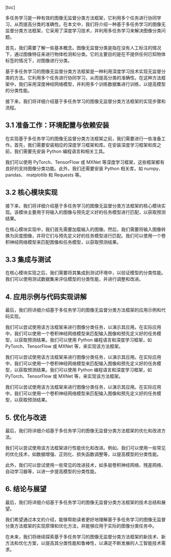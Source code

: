 
[toc]                    
                
                
多任务学习是一种有效的图像无监督分类方法框架，它利用多个任务进行协同学习，从而提高分类的准确性。在本文中，我们将介绍一种基于多任务学习的图像无监督分类方法框架，它采用了深度学习技术，并利用多任务学习来解决图像分类问题。

首先，我们需要了解一些基本概念。图像无监督分类是指在没有人工标注的情况下，通过图像特征来进行物体检测和分类。它的主要目的是在不提供任何已知物体标签的情况下，对图像进行分类。

基于多任务学习的图像无监督分类方法框架是一种利用深度学习技术实现无监督分类的方法。它利用多个任务进行协同学习，从而提高分类的准确性。在这种方法框架中，我们采用深度神经网络模型，并利用多个训练数据集进行训练，以提高模型的分类性能。

接下来，我们将详细介绍基于多任务学习的图像无监督分类方法框架的实现步骤和流程。

## 3.1 准备工作：环境配置与依赖安装

在实现基于多任务学习的图像无监督分类方法框架之前，我们需要进行一些准备工作。首先，我们需要安装相应的深度学习框架和库。在安装深度学习框架和库之前，我们需要先安装 Python 编程语言和相关工具。

我们可以使用 PyTorch、TensorFlow 或 MXNet 等深度学习框架，这些框架都有良好的支持图像分类功能。此外，我们还需要安装 Python 相关库，如 numpy、pandas、 matplotlib 和 Requests 等。

## 3.2 核心模块实现

接下来，我们将详细介绍基于多任务学习的图像无监督分类方法框架的核心模块实现。该模块主要用于将输入的图像与预先定义好的任务模型进行匹配，以获取预测结果。

在核心模块实现中，我们首先需要加载输入的图像。然后，我们需要将输入图像转换为灰度图像，并将它们与预先定义好的任务模型进行匹配。我们可以使用一个卷积神经网络模型来匹配图像和任务模型，以获取预测结果。

## 3.3 集成与测试

在核心模块实现之后，我们需要将其集成到测试环境中，以验证模型的分类性能。我们可以使用测试数据集来评估模型的分类性能，并进行调整和改进。

## 4. 应用示例与代码实现讲解

最后，我们将详细介绍基于多任务学习的图像无监督分类方法框架的应用示例和代码实现。

我们可以尝试使用该方法框架来进行图像分类任务，以演示其应用。在实际应用中，我们可以使用一个卷积神经网络模型来匹配输入图像和预先定义好的任务模型，以获取预测结果。我们可以使用 Python 编程语言和深度学习框架，如 PyTorch、TensorFlow 或 MXNet 等，来实现该方法框架。

我们可以尝试使用该方法框架来进行图像分类任务，以演示其应用。在实际应用中，我们可以使用一个卷积神经网络模型来匹配输入图像和预先定义好的任务模型，以获取预测结果。我们可以使用 Python 编程语言和深度学习框架，如 PyTorch、TensorFlow 或 MXNet 等，来实现该方法框架。

我们可以尝试使用该方法框架来进行图像分类任务，以演示其应用。在实际应用中，我们可以使用一个卷积神经网络模型来匹配输入图像和预先定义好的任务模型，以获取预测结果。

## 5. 优化与改进

最后，我们将详细介绍基于多任务学习的图像无监督分类方法框架的优化和改进方法。

我们可以尝试使用该方法框架进行性能优化和改进。例如，我们可以使用一些常见的优化技术，如数据增强、正则化、损失函数调整等，以提高模型的分类性能。

此外，我们可以尝试使用一些常见的改进技术，如多层卷积神经网络、残差网络、自动学习器等，以进一步提高模型的分类性能。

## 6. 结论与展望

最后，我们将详细介绍基于多任务学习的图像无监督分类方法框架的技术总结和展望。

我们希望通过本文的介绍，能够帮助读者更好地理解基于多任务学习的图像无监督分类方法框架的实现原理和优化方法，并能够应用于实际的图像分类任务中。

在未来，我们将继续探索基于多任务学习的图像无监督分类方法框架的新技术、新方法和优化方案，以提高其分类性能和鲁棒性，以满足不断发展的人工智能技术需求。

